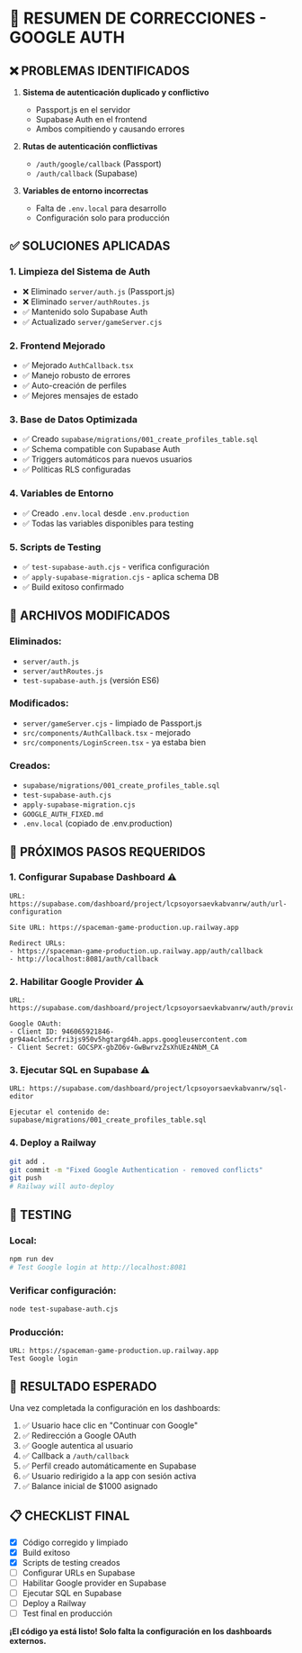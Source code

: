 # 🎉 RESUMEN DE CORRECCIONES - GOOGLE AUTH

## ❌ PROBLEMAS IDENTIFICADOS

1. **Sistema de autenticación duplicado y conflictivo**
   - Passport.js en el servidor
   - Supabase Auth en el frontend
   - Ambos compitiendo y causando errores

2. **Rutas de autenticación conflictivas**
   - `/auth/google/callback` (Passport)
   - `/auth/callback` (Supabase)

3. **Variables de entorno incorrectas**
   - Falta de `.env.local` para desarrollo
   - Configuración solo para producción

## ✅ SOLUCIONES APLICADAS

### 1. **Limpieza del Sistema de Auth**
- ❌ Eliminado `server/auth.js` (Passport.js)
- ❌ Eliminado `server/authRoutes.js` 
- ✅ Mantenido solo Supabase Auth
- ✅ Actualizado `server/gameServer.cjs`

### 2. **Frontend Mejorado**
- ✅ Mejorado `AuthCallback.tsx`
- ✅ Manejo robusto de errores
- ✅ Auto-creación de perfiles
- ✅ Mejores mensajes de estado

### 3. **Base de Datos Optimizada**
- ✅ Creado `supabase/migrations/001_create_profiles_table.sql`
- ✅ Schema compatible con Supabase Auth
- ✅ Triggers automáticos para nuevos usuarios
- ✅ Políticas RLS configuradas

### 4. **Variables de Entorno**
- ✅ Creado `.env.local` desde `.env.production`
- ✅ Todas las variables disponibles para testing

### 5. **Scripts de Testing**
- ✅ `test-supabase-auth.cjs` - verifica configuración
- ✅ `apply-supabase-migration.cjs` - aplica schema DB
- ✅ Build exitoso confirmado

## 🔧 ARCHIVOS MODIFICADOS

### Eliminados:
- `server/auth.js`
- `server/authRoutes.js`
- `test-supabase-auth.js` (versión ES6)

### Modificados:
- `server/gameServer.cjs` - limpiado de Passport.js
- `src/components/AuthCallback.tsx` - mejorado
- `src/components/LoginScreen.tsx` - ya estaba bien

### Creados:
- `supabase/migrations/001_create_profiles_table.sql`
- `test-supabase-auth.cjs`
- `apply-supabase-migration.cjs`
- `GOOGLE_AUTH_FIXED.md`
- `.env.local` (copiado de .env.production)

## 🚀 PRÓXIMOS PASOS REQUERIDOS

### 1. **Configurar Supabase Dashboard** ⚠️
```
URL: https://supabase.com/dashboard/project/lcpsoyorsaevkabvanrw/auth/url-configuration

Site URL: https://spaceman-game-production.up.railway.app

Redirect URLs:
- https://spaceman-game-production.up.railway.app/auth/callback
- http://localhost:8081/auth/callback
```

### 2. **Habilitar Google Provider** ⚠️
```
URL: https://supabase.com/dashboard/project/lcpsoyorsaevkabvanrw/auth/providers

Google OAuth:
- Client ID: 946065921846-gr94a4clm5crfri3js950v5hgtargd4h.apps.googleusercontent.com
- Client Secret: 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
```

### 3. **Ejecutar SQL en Supabase** ⚠️
```
URL: https://supabase.com/dashboard/project/lcpsoyorsaevkabvanrw/sql-editor

Ejecutar el contenido de: supabase/migrations/001_create_profiles_table.sql
```

### 4. **Deploy a Railway**
```bash
git add .
git commit -m "Fixed Google Authentication - removed conflicts"
git push
# Railway will auto-deploy
```

## 🧪 TESTING

### Local:
```bash
npm run dev
# Test Google login at http://localhost:8081
```

### Verificar configuración:
```bash
node test-supabase-auth.cjs
```

### Producción:
```
URL: https://spaceman-game-production.up.railway.app
Test Google login
```

## 🎯 RESULTADO ESPERADO

Una vez completada la configuración en los dashboards:

1. ✅ Usuario hace clic en "Continuar con Google"
2. ✅ Redirección a Google OAuth  
3. ✅ Google autentica al usuario
4. ✅ Callback a `/auth/callback`
5. ✅ Perfil creado automáticamente en Supabase
6. ✅ Usuario redirigido a la app con sesión activa
7. ✅ Balance inicial de $1000 asignado

## 📋 CHECKLIST FINAL

- [x] Código corregido y limpiado
- [x] Build exitoso
- [x] Scripts de testing creados
- [ ] Configurar URLs en Supabase
- [ ] Habilitar Google provider en Supabase  
- [ ] Ejecutar SQL en Supabase
- [ ] Deploy a Railway
- [ ] Test final en producción

**¡El código ya está listo! Solo falta la configuración en los dashboards externos.**